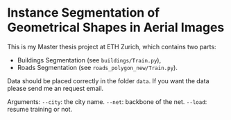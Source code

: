 # Instance Segmentation of Geometrical Shapes in Aerial Images
This is my Master thesis project at ETH Zurich, which contains two parts:
* Buildings Segmentation (see `buildings/Train.py`),
* Roads Segmentation (see `roads_polygon_new/Train.py`).

Data should be placed correctly in the folder `data`.
If you want the data please send me an request email.

Arguments:
`--city`: the city name.
`--net`: backbone of the net.
`--load`: resume training or not.
